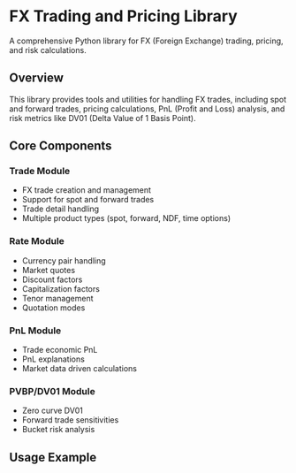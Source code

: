 # FX Trading and Pricing Library

A comprehensive Python library for FX (Foreign Exchange) trading, pricing, and risk calculations.

## Overview

This library provides tools and utilities for handling FX trades, including spot and forward trades, pricing calculations, PnL (Profit and Loss) analysis, and risk metrics like DV01 (Delta Value of 1 Basis Point).

## Core Components

### Trade Module
- FX trade creation and management
- Support for spot and forward trades
- Trade detail handling
- Multiple product types (spot, forward, NDF, time options)

### Rate Module
- Currency pair handling
- Market quotes
- Discount factors
- Capitalization factors
- Tenor management
- Quotation modes

### PnL Module
- Trade economic PnL
- PnL explanations
- Market data driven calculations

### PVBP/DV01 Module
- Zero curve DV01
- Forward trade sensitivities
- Bucket risk analysis

## Usage Example 